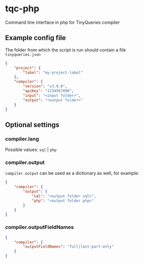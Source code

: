 # tqc-php
Command line interface in php for TinyQueries compiler

## Example config file

The folder from which the script is run should contain a file `tinyqueries.json`

```json
{
	"project": {
		"label": "my-project-label"
	},
	"compiler": {
		"version": "v3.9.0",
		"apiKey": "1234567890",
		"input": "<input folder>",
		"output": "<output folder>"
	}
}
```

## Optional settings

### compiler.lang

Possible values: `sql` | `php`

### compiler.output

`compiler.output` can be used as a dictionary as well, for example:

```json
{
	"compiler": {
		"output": {
			"sql": "<output folder sql>",
			"php": "<output folder php>"
		}
	}
}
```

### compiler.outputFieldNames

```json
{
    "compiler": {
        "outputFieldNames": "full|last-part-only"
    }
}
```
